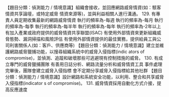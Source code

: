 【題目分類：偵測能力 / 情境意識】組織會接收，並回應網路威脅情資(如：駭客情資共享論壇，或特定威脅
情資來源等)，並與利益相關人進行溝通。
129.
有專責人員定期收集最新的網路威脅情資
執行的頻率為-每週 執行的頻率為-每月 執行的頻率為-每季 執行的頻率為-每半年 執行的頻率為-每年
執行的頻率為-2年以上
有加入產業或政府提供的威脅情資共享聯盟(ISAC)
有使用外部情資來更新組織威脅態勢、漏洞掃描和風險評估
有使用外部情資提供的最佳實務，提供給員工與公司利害關係人(如：客戶、供應商等)
【題目分類：偵測能力 / 情境意識】建立並維護網路威脅獵捕功能，以搜尋組織系統中的威脅入侵指標(indic
ators of compromise)，並偵測、追蹤和破壞那些可逃避現有控制措施的威脅。
130.
有成立專門的威脅獵捕團隊
有善用日誌分析、網路流量分析和威脅情資工具
事件處理完畢後，團隊會建立威脅入侵指標
會不定期分享威脅入侵指標給其他社群
【題目分類：偵測能力 / 情境意識】設計網路和系統安全功能，以利用、整合和共享威脅入侵指標(indicator
s of compromise)。
131.
威脅情資採用自動化方式介接，提高反應速度
